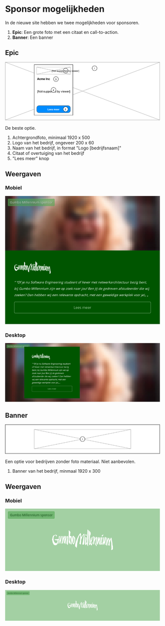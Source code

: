 # Sponsor mogelijkheden

In de nieuwe site hebben we twee mogelijkheden voor sponsoren.

1) **Epic**: Een grote foto met een citaat en call-to-action.
2) **Banner**: Een banner

## Epic

![Schermontwerp voor epic](./img/ad-large.png)

De beste optie.

1. Achtergrondfoto, minimaal 1920 x 500
2. Logo van het bedrijf, ongeveer 200 x 60
3. Naam van het bedrijf, in format "Logo [bedrijfsnaam]"
4. Citaat of overtuiging van het bedrijf
5. "Lees meer" knop

## Weergaven

### Mobiel

![Mobiele weergave van epic](./img/ad-large-mobile.png)

### Desktop

![Mobiele weergave van epic](./img/ad-large-desktop.png)

## Banner

![Schermontwerp voor banner](./img/ad-small.png)

Een optie voor bedrijven zonder foto materiaal. Niet aanbevolen.

1. Banner van het bedrijf, minmaal 1920 x 300

## Weergaven

### Mobiel

![Mobiele weergave van banner](./img/ad-small-mobile.png)

### Desktop

![Mobiele weergave van banner](./img/ad-small-desktop.png)
